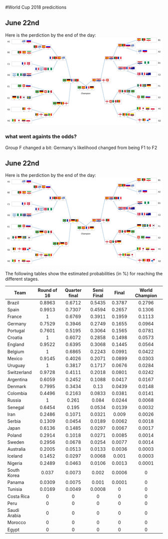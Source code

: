 #World Cup 2018 predicitions


## June 22nd
Here is the perdiction by the end of the day:
![alt text](https://github.com/khoramshahi/worldCup2018_predictions/blob/master/images/brackets_june23.jpg "prediction june 23")


### what went againts the odds?
Group F changed a bit: Germany's likelihood changed from being F1 to F2



## June 22nd

Here is the perdiction by the end of the day:
![alt text](https://github.com/khoramshahi/worldCup2018_predictions/blob/master/images/brackets_june22.jpg "prediction june 22")

The following tables show the estimated probabilities (in %) for reaching the different stages.


| Team         | Round of 16 | Quarter final | Semi Final |  Final | World Champion |
|--------------|:-----------:|:-------------:|:----------:|:------:|:--------------:|
| Brazil       |    0.8963   |     0.6712    |   0.5435   | 0.3787 |     0.2796     |
| Spain        |    0.9913   |     0.7307    |   0.4594   | 0.2657 |     0.1306     |
| France       |      1      |     0.6769    |   0.3911   | 0.1959 |     0.1113     |
| Germany      |    0.7529   |     0.3946    |   0.2749   | 0.1655 |     0.0964     |
| Portugal     |    0.7601   |     0.5195    |   0.3064   | 0.1565 |     0.0781     |
| Croatia      |      1      |     0.6072    |   0.2858   | 0.1498 |     0.0573     |
| England      |    0.9522   |     0.6395    |   0.3068   | 0.1445 |     0.0564     |
| Belgium      |      1      |     0.6865    |   0.2243   | 0.0991 |     0.0422     |
| Mexico       |    0.9145   |     0.4026    |   0.2071   | 0.0899 |     0.0303     |
| Uruguay      |      1      |     0.3817    |   0.1717   | 0.0676 |     0.0284     |
| Switzerland  |    0.9728   |     0.4111    |   0.2018   | 0.0801 |     0.0242     |
| Argentina    |    0.6059   |     0.2452    |   0.1088   | 0.0417 |     0.0167     |
| Denmark      |    0.7995   |     0.3434    |    0.13    | 0.0439 |     0.0148     |
| Colombia     |    0.4496   |     0.2163    |   0.0833   | 0.0381 |     0.0141     |
| Russia       |      1      |     0.261     |    0.084   | 0.0244 |     0.0068     |
| Senegal      |    0.6454   |     0.195     |   0.0534   | 0.0139 |     0.0032     |
| Iran         |    0.2486   |     0.1071    |   0.0321   |  0.009 |     0.0026     |
| Serbia       |    0.1309   |     0.0454    |   0.0189   | 0.0062 |     0.0018     |
| Japan        |    0.6136   |     0.1485    |   0.0297   | 0.0067 |     0.0017     |
| Poland       |    0.2914   |     0.1018    |   0.0271   | 0.0085 |     0.0014     |
| Sweden       |    0.2956   |     0.0678    |   0.0254   | 0.0077 |     0.0014     |
| Australia    |    0.2005   |     0.0513    |   0.0133   | 0.0036 |     0.0003     |
| Iceland      |    0.1452   |     0.0297    |   0.0068   |  0.001 |     0.0003     |
| Nigeria      |    0.2489   |     0.0463    |   0.0106   | 0.0013 |     0.0001     |
| South Korea  |    0.037    |     0.0073    |    0.002   | 0.0006 |        0       |
| Panama       |    0.0309   |     0.0075    |    0.001   | 0.0001 |        0       |
| Tunisia      |    0.0169   |     0.0049    |   0.0008   |    0   |        0       |
| Costa Rica   |      0      |       0       |      0     |    0   |        0       |
| Peru         |      0      |       0       |      0     |    0   |        0       |
| Saudi Arabia |      0      |       0       |      0     |    0   |        0       |
| Morocco      |      0      |       0       |      0     |    0   |        0       |
| Egypt        |      0      |       0       |      0     |    0   |        0       |
